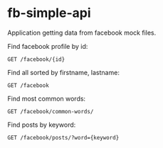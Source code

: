 # fb-simple-api

Application getting data from facebook mock files.

Find facebook profile by id:

    GET /facebook/{id}

Find all sorted by firstname, lastname:

    GET /facebook

Find most common words:

    GET /facebook/common-words/

Find posts by keyword:

    GET /facebook/posts/?word={keyword}

